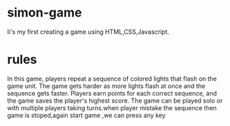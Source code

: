 # simon-game
Ii's my first creating a game using HTML,CSS,Javascript.
# rules
In this game, players repeat a sequence of colored lights that flash on the game unit. The game gets harder as more lights flash at once and the sequence gets faster. Players earn points for each correct sequence, and the game saves the player's highest score. The game can be played solo or with multiple players taking turns.when player mistake the sequence then  game is stoped,again start game ,we can press any key
